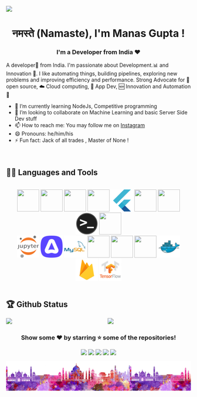 ![](https://raw.githubusercontent.com/halfrost/halfrost/master/icons/header_.png)

<h1 align="center"> नमस्ते (Namaste), I'm Manas Gupta  ! </h1>

<h3 align="center">I'm a Developer from India ❤</h3>



A developer🎯 from India. I'm passionate about Development.:bar_chart: and Innovation :construction:. I like automating things, building pipelines, exploring new problems and improving efficiency and performance. Strong Advocate for 📜 open source, :cloud: Cloud computing, 🚀 App Dev, :new: Innovation and Automation :robot: 

<!--<img width="50%" align="right" alt="Github Image" src="https://raw.githubusercontent.com/Manas1820/Manas1820/master/profile-first-pr-dark.svg" /> -->

- 🌱 I’m currently learning NodeJs, Competitive programming
- 👯 I’m looking to collaborate on Machine Learning and basic Server Side Dev stuff
- 📫 How to reach me: You may follow me on [Instagram](https://www.instagram.com/manasgupta1820/) 
- 😄 Pronouns: he/him/his
- ⚡ Fun fact: Jack of all trades , Master of None ! 
<br />


## 👨‍💻 Languages and Tools

<br>

<div align="center">
 
<img src="https://github.com/Subhampreet/Subhampreet/blob/master/logos/c++.png?raw=true" height="60" width="60">
<img src="https://github.com/Subhampreet/Subhampreet/blob/master/logos/python.png?raw=true" height="60" width="60">
<img src="https://github.com/Subhampreet/Subhampreet/blob/master/logos/JS.png?raw=true" height="60" width="60">
<img src="https://cdn.iconscout.com/icon/free/png-512/node-js-1174925.png" height="60" width="60">
<img src="https://github.com/devicons/devicon/blob/master/icons/flutter/flutter-original.svg" height="60" width="60">
<img src="https://github.com/Subhampreet/Subhampreet/blob/master/logos/css.png?raw=true" height="60" width="60">
<img src="https://github.com/Subhampreet/Subhampreet/blob/master/logos/html.png?raw=true" height="60" width="60">
<img height="60" width="60" src="https://raw.githubusercontent.com/github/explore/80688e429a7d4ef2fca1e82350fe8e3517d3494d/topics/terminal/terminal.png">
<img src="https://img.icons8.com/color/452/mongodb.png" height="60" width="60">


<br>



<img src="https://github.com/devicons/devicon/blob/master/icons/jupyter/jupyter-original-wordmark.svg" height="60" width="60">
<img src="https://github.com/devicons/devicon/blob/master/icons/adonisjs/adonisjs-original.svg" height="60" width="60">
<img src="https://github.com/devicons/devicon/blob/master/icons/mysql/mysql-original-wordmark.svg" height="60" width="60">
<img src="https://github.com/Subhampreet/Subhampreet/blob/master/logos/postgres.png?raw=true" height="60" width="60">
<img src="https://github.com/Subhampreet/Subhampreet/blob/master/logos/git.png?raw=true" height="60" width="60">
<img src="https://github.com/Subhampreet/Subhampreet/blob/master/logos/vs.png?raw=true" height="60" width="60">
<img src="https://github.com/devicons/devicon/blob/master/icons/docker/docker-original.svg" height="60" width="60">
<img height="60" width="60" src="https://raw.githubusercontent.com/github/explore/80688e429a7d4ef2fca1e82350fe8e3517d3494d/topics/firebase/firebase.png">
<img height="60" width="60" src="https://raw.githubusercontent.com/github/explore/80688e429a7d4ef2fca1e82350fe8e3517d3494d/topics/tensorflow/tensorflow.png">

</div>


<br >

## 🏆 Github Status

<img  src="https://github-readme-stats.vercel.app/api?username=Manas1820&show_icons=true&hide_border=true&theme=dark" width="45%" align="right" >

<img  src="https://github-readme-streak-stats.herokuapp.com/?user=Manas1820&theme=dark" width="45%" >

<br>

<div align="center">


### Show some ❤️ by starring ⭐ some of the repositories!


[<img src="https://img.shields.io/badge/linkedin-%230077B5.svg?&style=for-the-badge&logo=linkedin&logoColor=white">](https://www.linkedin.com/in/manas-gupta-253760192/)
[<img src="https://img.shields.io/badge/instagram-%23E4405F.svg?&style=for-the-badge&logo=instagram&logoColor=white">](https://www.instagram.com/manasgupta1820/)
[<img src="https://img.shields.io/badge/facebook-%231877F2.svg?&style=for-the-badge&logo=facebook&logoColor=white">](https://www.facebook.com/manas.gupta.52438174/)
[<img src="https://img.shields.io/badge/stackoverflow-%231877F2.svg?&style=for-the-badge&logo=stackoverflow&logoColor=white&color=orange">](https://stackoverflow.com/users/16760059/manas-gupta)
[<img src="https://img.shields.io/badge/Twitter-1DA1F2?style=for-the-badge&logo=twitter&logoColor=white">](https://twitter.com/manasgupta1820)
<!-- [<img src="https://img.shields.io/badge/Portfolio-%23000000.svg?&style=for-the-badge">](https://www.youtube.com/watch?v=dQw4w9WgXcQ) -->



</div>


![](https://github.com/Manas1820/Manas1820/blob/master/footer.png)
